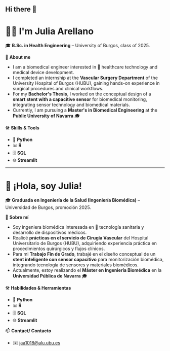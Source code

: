 ## Hi there 👋

# 👩‍🔬 I'm Julia Arellano

🎓 **B.Sc. in Health Engineering** – University of Burgos, class of 2025.  

🧠 **About me**  
- I am a biomedical engineer interested in 🏥 healthcare technology and medical device development.  
- I completed an internship at the **Vascular Surgery Department** of the University Hospital of Burgos (HUBU), gaining hands-on experience in surgical procedures and clinical workflows.  
- For my **Bachelor's Thesis**, I worked on the conceptual design of a **smart stent with a capacitive sensor** for biomedical monitoring, integrating sensor technology and biomedical materials.  
- Currently, I am pursuing a **Master's in Biomedical Engineering** at the **Public University of Navarra** 🎓  

🛠️ **Skills & Tools**  
- 🐍 **Python**  
- 📊 **R**  
- 🗄️ **SQL**  
- 🌐 **Streamlit**  

---

# 👋 ¡Hola, soy Julia!  

🎓 **Graduada en Ingeniería de la Salud (Ingeniería Biomédica)** – Universidad de Burgos, promoción 2025.  

🧠 **Sobre mí**  
- Soy ingeniera biomédica interesada en 🏥 tecnología sanitaria y desarrollo de dispositivos médicos.  
- Realicé **prácticas en el servicio de Cirugía Vascular** del Hospital Universitario de Burgos (HUBU), adquiriendo experiencia práctica en procedimientos quirúrgicos y flujos clínicos.  
- Para mi **Trabajo Fin de Grado**, trabajé en el diseño conceptual de un **stent inteligente con sensor capacitivo** para monitorización biomédica, integrando tecnología de sensores y materiales biomédicos.  
- Actualmente, estoy realizando el **Máster en Ingeniería Biomédica** en la **Universidad Pública de Navarra** 🎓  

🛠️ **Habilidades & Herramientas**  
- 🐍 **Python**  
- 📊 **R**  
- 🗄️ **SQL**  
- 🌐 **Streamlit**  


📫 **Contact/ Contacto**  
- ✉️ jaa1018@alu.ubu.es

